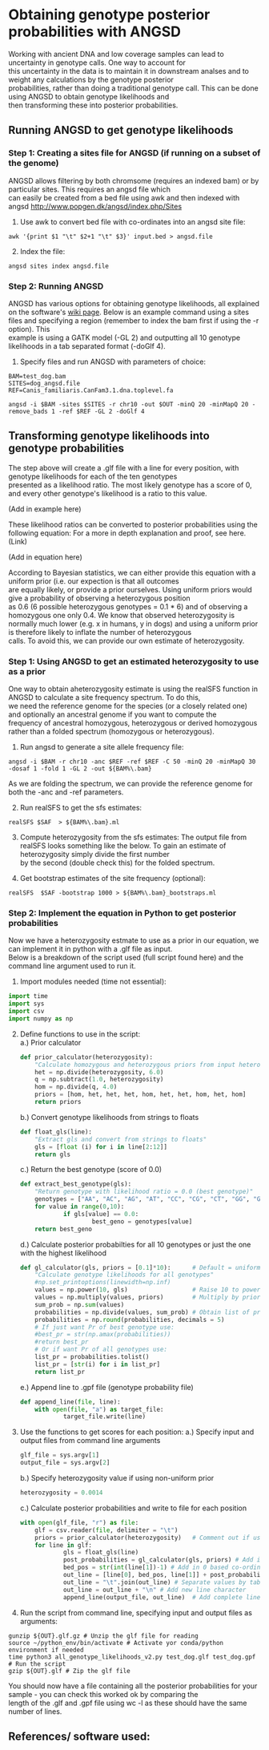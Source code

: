 # Obtaining genotype posterior probabilities with ANGSD

Working with ancient DNA and low coverage samples can lead to uncertainty in genotype calls. One way to account for  
this uncertainty in the data is to maintain it in downstream analses and to weight any calculations by the genotype posterior  
probabilities, rather than doing a traditional genotype call. This can be done using ANGSD to obtain genotype likelihoods and  
then transforming these into posterior probabilities.

## Running ANGSD to get genotype likelihoods

### Step 1: Creating a sites file for ANGSD (if running on a subset of the genome)

ANGSD allows filtering by both chromsome (requires an indexed bam) or by particular sites. This requires an angsd file which  
can easily be created from a bed file using awk and then indexed with angsd http://www.popgen.dk/angsd/index.php/Sites 

1. Use awk to convert bed file with co-ordinates into an angsd site file:
```linux
awk '{print $1 "\t" $2+1 "\t" $3}' input.bed > angsd.file
```
2. Index the file:
```linux
angsd sites index angsd.file
```

### Step 2: Running ANGSD

ANGSD has various options for obtaining genotype likelihoods, all explained on the software's [wiki page](http://www.popgen.dk/angsd/index.php/Genotype_Likelihoods). Below is 
an example command using a sites files and specifying a region (remember to index the bam first if using the -r option). This  
example is using a GATK model (-GL 2) and outputting all 10 genotype likelihoods in a tab separated format (-doGlf 4).

1. Specify files and run ANGSD with parameters of choice:
```linux
BAM=test_dog.bam
SITES=dog_angsd.file
REF=Canis_familiaris.CanFam3.1.dna.toplevel.fa 

angsd -i $BAM -sites $SITES -r chr10 -out $OUT -minQ 20 -minMapQ 20 -remove_bads 1 -ref $REF -GL 2 -doGlf 4
```

## Transforming genotype likelihoods into genotype probabilities

The step above will create a .glf file with a line for every position, with genotype likelihoods for each of the ten genotypes  
presented as a likelihood ratio. The most likely genotype has a score of 0, and every other genotype's likelihood is a ratio
to this value. 

(Add in example here)

These likelihood ratios can be converted to posterior probabilities using the following equation: 
For a more in depth explanation and proof, see here. (Link)

(Add in equation here)

According to Bayesian statistics, we can either provide this equation with a uniform prior (i.e. our expection is that all outcomes  
are equally likely, or provide a prior ourselves. Using uniform priors would give a probability of observing a heterozygous position  
as 0.6 (6 possible heterozygous genotypes = 0.1 * 6) and of observing a homozygous one only 0.4. We know that observed heterozygosity 
is normally much lower (e.g. x in humans, y in dogs) and using a uniform prior is therefore likely to inflate the number of heterozygous  
calls. To avoid this, we can provide our own estimate of heterozygosity. 

### Step 1: Using ANGSD to get an estimated heterozygosity to use as a prior

One way to obtain aheterozygosity estimate is using the realSFS function in ANGSD to calculate a site frequency spectrum. To do this,  
we need the reference genome for the species (or a closely related one) and optionally an ancestral genome if you want to compute the  
frequency of ancestral homozygous, heterozygous or derived homozygous rather than a folded spectrum (homozygous or heterozygous). 

1. Run angsd to generate a site allele frequency file:
```linux
angsd -i $BAM -r chr10 -anc $REF -ref $REF -C 50 -minQ 20 -minMapQ 30 -dosaf 1 -fold 1 -GL 2 -out ${BAM%\.bam}
```  
   As we are folding the spectrum, we can provide the reference genome for both the -anc and -ref parameters.  

2. Run realSFS to get the sfs estimates:
```linux
realSFS $SAF  > ${BAM%\.bam}.ml
```
3. Compute heterozygosity from the sfs estimates:
The output file from realSFS looks something like the below. To gain an estimate of heterozygosity simply divide the first number  
by the second (double check this) for the folded spectrum.

4. Get bootstrap estimates of the site frequency (optional):
```linux
realSFS  $SAF -bootstrap 1000 > ${BAM%\.bam}_bootstraps.ml
```
### Step 2: Implement the equation in Python to get posterior probabilities

Now we have a heterozygosity estmate to use as a prior in our equation, we can implement it in python with a .glf file as input.  
Below is a breakdown of the script used (full script found here) and the command line argument used to run it. 

1. Import modules needed (time not essential):
```python
import time
import sys
import csv
import numpy as np
```
2. Define functions to use in the script:  
    a.) Prior calculator
    ```python
    def prior_calculator(heterozygosity):
        "Calculate homozygous and heterozygous priors from input heterozygosity value"
        het = np.divide(heterozygosity, 6.0)
        q = np.subtract(1.0, heterozygosity)
        hom = np.divide(q, 4.0)
        priors = [hom, het, het, het, hom, het, het, hom, het, hom]
        return priors
    ```
    b.) Convert genotype likelihoods from strings to floats
    ```python
    def float_gls(line):
        "Extract gls and convert from strings to floats"
        gls = [float (i) for i in line[2:12]]
        return gls
    ```
    c.) Return the best genotype (score of 0.0)
    ```python
    def extract_best_genotype(gls):
        "Return genotype with likelihood ratio = 0.0 (best genotype)"
        genotypes = ["AA", "AC", "AG", "AT", "CC", "CG", "CT", "GG", "GT", "TT"] 
        for value in range(0,10):
                if gls[value] == 0.0:
                        best_geno = genotypes[value]
        return best_geno
    ```
    d.) Calculate posterior probabilties for all 10 genotypes or just the one with the highest likelihood
    ```python
    def gl_calculator(gls, priors = [0.1]*10):      # Default = uniform prior
        "Calculate genotype likelihoods for all genotypes"
        #np.set_printoptions(linewidth=np.inf)
        values = np.power(10, gls)                  # Raise 10 to power of gls
        values = np.multiply(values, priors)        # Multiply by prior
        sum_prob = np.sum(values)
        probabilities = np.divide(values, sum_prob) # Obtain list of probabilities by value/sum_prob
        probabilities = np.round(probabilities, decimals = 5)
        # If just want Pr of best genotype use:
        #best_pr = str(np.amax(probabilities))
        #return best_pr
        # Or if want Pr of all genotypes use:
        list_pr = probabilities.tolist()
        list_pr = [str(i) for i in list_pr]
        return list_pr
    ```
    e.) Append line to .gpf file (genotype probability file)
    ```python
    def append_line(file, line):
        with open(file, "a") as target_file:
                target_file.write(line)
    ```
3.  Use the functions to get scores for each position:
    a.) Specify input and output files from command line arguments
    ```python
    glf_file = sys.argv[1]
    output_file = sys.argv[2]
    ```
    b.) Specify heterozygosity value if using non-uniform prior
    ```python
    heterozygosity = 0.0014
    ```
    c.) Calculate posterior probabilities and write to file for each position
    ```python
    with open(glf_file, "r") as file:
        glf = csv.reader(file, delimiter = "\t")
        priors = prior_calculator(heterozygosity)   # Comment out if using uniform prior
        for line in glf:
                gls = float_gls(line)
                post_probabilities = gl_calculator(gls, priors) # Add in priors if not uniform; if uniform just provide gls
                bed_pos = str(int(line[1])-1) # Add in 0 based co-ordinate to convert to bed file
                out_line = [line[0], bed_pos, line[1]] + post_probabilities  
                out_line = "\t".join(out_line) # Separate values by tabs
                out_line = out_line + "\n" # Add new line character
                append_line(output_file, out_line)  # Add complete line to out file

    ```
 4. Run the script from command line, specifying input and output files as arguments:
 ```linux
 gunzip ${OUT}.glf.gz # Unzip the glf file for reading
 source ~/python_env/bin/activate # Activate yor conda/python environment if needed
 time python3 all_genotype_likelihoods_v2.py test_dog.glf test_dog.gpf # Run the script
 gzip ${OUT}.glf # Zip the glf file
 ```
You should now have a file containing all the posterior probabilities for your sample - you can check this worked ok by comparing the  
length of the .glf and .gpf file using wc -l as these should have the same number of lines. 
  
 ## References/ software used: 
    
    




